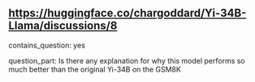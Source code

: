 ## https://huggingface.co/chargoddard/Yi-34B-Llama/discussions/8

contains_question: yes

question_part: Is there any explanation for why this model performs so much better than the original Yi-34B on the GSM8K